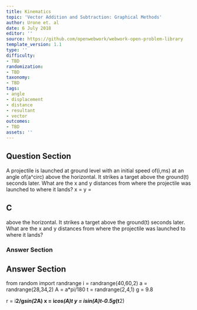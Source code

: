 ```yaml
---
title: Kinematics
topic: 'Vector Addition and Subtraction: Graphical Methods'
author: Urone et. al
date: 6 July 2018
editor: ''
source: https://github.com/openwebwork/webwork-open-problem-library
template_version: 1.1
type: ''
difficulty:
- TBD
randomization:
- TBD
taxonomy:
- TBD
tags:
- angle
- displacement
- distance
- resultant
- vector
outcomes:
- TBD
assets: ''
---
```


## Question Section 

A projectile is launched at ground level with an initial speed of(i,ms) at an angle of(a^circ) above the horizontal. It strikes a target above the ground(t) seconds later. What are the x and y distances from where the projectile was launched to where it lands?
x =
y =

## C
above the horizontal. It strikes a target above the ground(t) seconds later. What are the x and y distances from where the projectile was launched to where it lands?
### Answer Section


## Answer Section

from random import randrange
i = randrange(40,60,2)
a = randrange(28,34,2)
A = a*pi/180
t = randrange(2,4,1)
g = 9.8

r = i**2/g*sin(2*A)
x = i*cos(A)*t
y = i*sin(A)*t-0.5*g*(t**2)